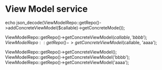 View Model service
==================

echo json_decode(ViewModelRepo::getRepo()->addConcreteViewModel($callable)->getConcreteMode());

ViewModelRepo::getRepo()->getConcreteViewModel($callable, 'bbbb');
ViewModelRepo::getRepo()->getConcreteViewModel($callable, 'aaaa');

ViewModelRepo::getRepo()->getConcreteViewModel();
ViewModelRepo::getRepo()->getConcreteViewModel('bbbb');
ViewModelRepo::getRepo()->getConcreteViewModel('aaaa');
